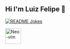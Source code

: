 ## Hi I'm Luiz Felipe 👋

<a href="https://readme-jokes.vercel.app"><img align="center" src="https://readme-jokes.vercel.app/api" alt="README Jokes"></a>

<img src="https://cdn.jsdelivr.net/gh/devicons/devicon@latest/icons/neovim/neovim-original.svg" alt="Neo-vim" width="50" height="50">
<!--
**LuizFelipeOliver/LuizFelipeOliver** is a ✨ _special_ ✨ repository because its `README.md` (this file) appears on your GitHub profile.

Here are some ideas to get you started:

- 🔭 I’m currently working on ...
- 🌱 I’m currently learning ...
- 👯 I’m looking to collaborate on ...
- 🤔 I’m looking for help with ...
- 💬 Ask me about ...
- 📫 How to reach me: ...
- 😄 Pronouns: ...
- ⚡ Fun fact: ...
-->
